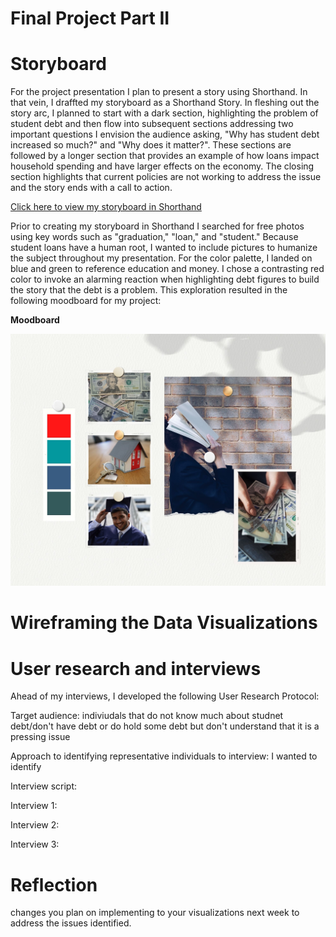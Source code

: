 
# Final Project Part II 

# Storyboard

For the project presentation I plan to present a story using Shorthand. In that vein, I draffted my storyboard as a Shorthand Story. In fleshing out the story arc, I planned to start with a dark section, highlighting the problem of student debt and then flow into subsequent sections addressing two important questions I envision the audience asking, "Why has student debt increased so much?" and "Why does it matter?". These sections are followed by a longer section that provides an example of how loans impact household spending and have larger effects on the economy. The closing section highlights that current policies are not working to address the issue and the story ends with a call to action. 

[Click here to view my storyboard in Shorthand](https://preview.shorthand.com/DWTE3UDFnPrlG0mM)

Prior to creating my storyboard in Shorthand I searched for free photos using key words such as "graduation," "loan," and "student." Because student loans have a human root, I wanted to include pictures to humanize the subject throughout my presentation. For the color palette, I landed on blue and green to reference education and money. I chose a contrasting red color to invoke an alarming reaction when highlighting debt figures to build the story that the debt is a problem. This exploration resulted in the following moodboard for my project: 

**Moodboard**

![alt text](/Moodboard.jpg)

# Wireframing the Data Visualizations


<div class="flourish-embed flourish-chart" data-src="visualisation/5524754"><script src="https://public.flourish.studio/resources/embed.js"></script></div>

<div class="flourish-embed flourish-chart" data-src="visualisation/5526157"><script src="https://public.flourish.studio/resources/embed.js"></script></div>

<div class="flourish-embed flourish-chart" data-src="visualisation/5526287"><script src="https://public.flourish.studio/resources/embed.js"></script></div>

<div class="flourish-embed flourish-chart" data-src="visualisation/5527749"><script src="https://public.flourish.studio/resources/embed.js"></script></div>



# User research and interviews

Ahead of my interviews, I developed the following User Research Protocol:

Target audience: indiviudals that do not know much about studnet debt/don't have debt or do hold some debt but don't understand that it is a pressing issue

Approach to identifying representative individuals to interview: I wanted to identify 

Interview script: 


Interview 1:

Interview 2:

Interview 3: 


# Reflection

changes you plan on implementing to your visualizations next week to address the issues identified. 


